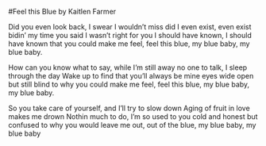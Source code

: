#Feel this Blue
by Kaitlen Farmer

Did you even look back, I swear I wouldn’t miss
did I even exist, even exist
bidin’ my time you said I wasn’t right for you
I should have known, I should have known that
you could make me feel, feel this blue, my blue baby, my blue baby.

How can you know what to say, while I’m still away
no one to talk, I sleep through the day
Wake up to find that you’ll always be mine
eyes wide open but still blind to why
you could make me feel, feel this blue, my blue baby, my blue baby.

So you take care of yourself, and I’ll try to slow down
Aging of fruit in love makes me drown
Nothin much to do, I’m so used to you
cold and honest but confused to why
you would leave me out, out of the blue, my blue baby, my blue baby